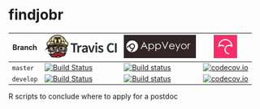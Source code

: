 # findjobr

Branch   |[![Travis CI logo](man/figures/TravisCI.png)](https://travis-ci.org)                                                                      |[![Travis CI logo](man/figures/AppVeyor.png)](https://appveyor.com)                                                                                                                |[![Codecov logo](man/figures/Codecov.png)](https://www.codecov.io)
---------|------------------------------------------------------------------------------------------------------------------------------------------|-----------------------------------------------------------------------------------------------------------------------------------------------------------------------------------|------------------------------------------------------------------------------------------------------------------------------------------------------------------------
`master `|[![Build Status](https://travis-ci.org/richelbilderbeek/findjobr.svg?branch=master)](https://travis-ci.org/richelbilderbeek/findjobr) |[![Build status](https://ci.appveyor.com/api/projects/status/33mty2r5hlryv54k/branch/master?svg=true)](https://ci.appveyor.com/project/richelbilderbeek/findjobr/branch/master)  |[![codecov.io](https://codecov.io/github/richelbilderbeek/findjobr/coverage.svg?branch=master)](https://codecov.io/github/richelbilderbeek/findjobr/branch/master)
`develop`|[![Build Status](https://travis-ci.org/richelbilderbeek/findjobr.svg?branch=develop)](https://travis-ci.org/richelbilderbeek/findjobr)|[![Build status](https://ci.appveyor.com/api/projects/status/33mty2r5hlryv54k/branch/develop?svg=true)](https://ci.appveyor.com/project/richelbilderbeek/findjobr/branch/develop)|[![codecov.io](https://codecov.io/github/richelbilderbeek/findjobr/coverage.svg?branch=develop)](https://codecov.io/github/richelbilderbeek/findjobr/branch/develop)

R scripts to conclude where to apply for a postdoc

